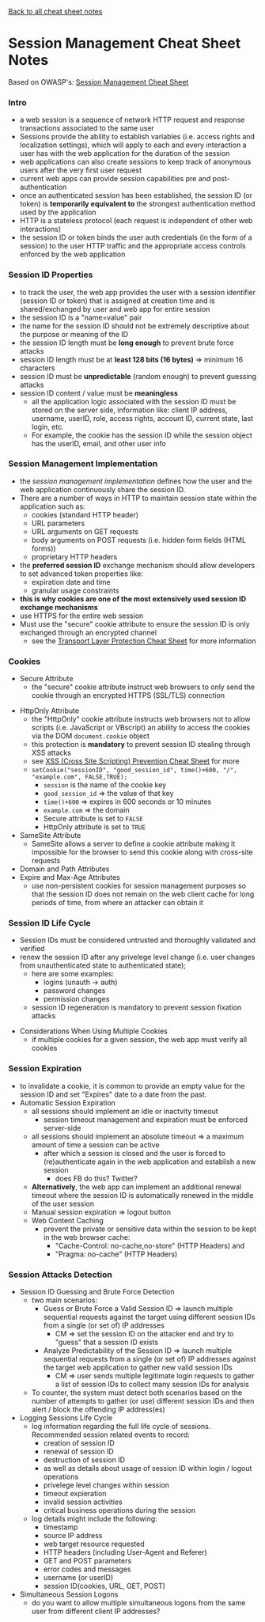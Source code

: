 [Back to all cheat sheet notes](https://github.com/coolinmc6/CS-concepts/tree/master/OWASP)

# Session Management Cheat Sheet Notes

Based on OWASP's: [Session Management Cheat Sheet](https://www.owasp.org/index.php/Session_Management_Cheat_Sheet)

### Intro
- a web session is a sequence of network HTTP request and response transactions associated to the same user
- Sessions provide the ability to establish variables (i.e. access rights and localization settings), which will apply to each and every interaction a user has with the web application for the duration of the session
- web applications can also create sessions to keep track of anonymous users after the very first user request
- current web apps can provide session capabilities pre and post-authentication
- once an authenticated session has been established, the session ID (or token) is **temporarily equivalent to** the strongest authentication method used by the application
- HTTP is a stateless protocol (each request is independent of other web interactions)
- the session ID or token binds the user auth credentials (in the form of a session) to the user HTTP traffic and the appropriate access controls enforced by the web application

### Session ID Properties
- to track the user, the web app provides the user with a session identifier (session ID or token) that is assigned at creation time and is shared/exchanged by user and web app for entire session
- the session ID is a "name=value" pair
- the name for the session ID should not be extremely descriptive about the purpose or meaning of the ID
- the session ID length must be **long enough** to prevent brute force attacks
- session ID length must be at **least 128 bits (16 bytes)** => minimum 16 characters
- session ID must be **unpredictable** (random enough) to prevent guessing attacks
- session ID content / value must be **meaningless**
	+ all the application logic associated with the session ID must be stored on the server side, information like: client IP address, username, userID, role, access rights, account ID, current state, last login, etc.
	+ For example, the cookie has the session ID while the session object has the userID, email, and other user info

### Session Management Implementation
- the *session management implementation* defines how the user and the web application continuously share the session ID.
- There are a number of ways in HTTP to maintain session state within the application such as:
	+ cookies (standard HTTP header)
	+ URL parameters
	+ URL arguments on GET requests
	+ body arguments on POST requests (i.e. hidden form fields (HTML forms))
	+ proprietary HTTP headers
- the **preferred session ID** exchange mechanism should allow developers to set advanced token properties like:
	+ expiration date and time
	+ granular usage constraints
- **this is why cookies are one of the most extensively used session ID exchange mechanisms**
- use HTTPS for the entire web session
- Must use the "secure" cookie attribute to ensure the session ID is only exchanged through an encrypted channel
	- see the [Transport Layer Protection Cheat Sheet](https://www.owasp.org/index.php/Transport_Layer_Protection_Cheat_Sheet) for more information

### Cookies
- Secure Attribute
	+ the "secure" cookie attribute instruct web browsers to only send the cookie through an encrypted HTTPS (SSL/TLS) connection
+ HttpOnly Attribute
	* the "HttpOnly" cookie attribute instructs web browsers not to allow scripts (i.e. JavaScript or VBscript) an ability to access the cookies via the DOM `document.cookie` object
	* this protection is **mandatory** to prevent session ID stealing through XSS attacks
	* see [XSS (Cross Site Scripting) Prevention Cheat Sheet](https://www.owasp.org/index.php/XSS_(Cross_Site_Scripting)_Prevention_Cheat_Sheet) for more
	* `setCookie("sessionID", "good_session_id", time()+600, "/", "example.com", FALSE,TRUE);`
		- `session` is the name of the cookie key
		- `good_session_id` => the value of that key
		- `time()+600` => expires in 600 seconds or 10 minutes
		- `example.com` => the domain
		- Secure attribute is set to `FALSE`
		- HttpOnly attribute is set to `TRUE`
+ SameSite Attribute
	* SameSite allows a server to define a cookie attribute making it impossible for the browser to send this cookie along with cross-site requests
+ Domain and Path Attributes
+ Expire and Max-Age Attributes
	* use non-persistent cookies for session management purposes so that the session ID does not remain on the web client cache for long periods of time, from where an attacker can obtain it

### Session ID Life Cycle

- Session IDs must be considered untrusted and thoroughly validated and verified
- renew the session ID after any privelege level change (i.e. user changes from unauthenticated state to authenticated state); 
	- here are some examples:
		* logins (unauth -> auth)
		* password changes
		* permission changes
	- session ID regeneration is mandatory to prevent session fixation attacks
* Considerations When Using Multiple Cookies
	- if multiple cookies for a given session, the web app must verify all cookies

### Session Expiration
- to invalidate a cookie, it is common to provide an empty value for the session ID and set "Expires" date to a date from the past.
- Automatic Session Expiration
	+ all sessions should implement an idle or inactvity timeout
		* session timeout management and expiration must be enforced server-side
	+ all sessions should implement an absolute timeout => a maximum amount of time a session can be active
		* after which a session is closed and the user is forced to (re)authenticate again in the web application and establish a new session
			- does FB do this? Twitter?
	+ **Alternatively**, the web app can implement an additional renewal timeout where the session ID is automatically renewed in the middle of the user session
	+ Manual session expiration => logout button
	+ Web Content Caching
		* prevent the private or sensitive data within the session to be kept in the web browser cache:
			- "Cache-Control: no-cache,no-store" (HTTP Headers) and
			- "Pragma: no-cache" (HTTP Headers)

### Session Attacks Detection
- Session ID Guessing and Brute Force Detection
	+ two main scenarios:
		* Guess or Brute Force a Valid Session ID => launch multiple sequential requests against the target using different session IDs from a single (or set of) IP addresses
			- CM => set the session ID on the attacker end and try to "guess" that a session ID exists
		* Analyze Predictability of the Session ID => launch multiple sequential requests from a single (or set of) IP addresses against the target web application to gather new valid session IDs
			* CM => user sends multiple legitimate login requests to gather a list of session IDs to collect many session IDs for analysis
	* To counter, the system must detect both scenarios based on the number of attempts to gather (or use) different session IDs and then alert / block the offending IP address(es)
- Logging Sessions Life Cycle
	+ log information regarding the full life cycle of sessions. Recommended session related events to record:
		* creation of session ID
		* renewal of session ID
		* destruction of session ID
		* as well as details about usage of session ID within login / logout operations
		* privelege level changes within session
		* timeout expieration
		* invalid session activities
		* critical business operations during the session
	+ log details might include the following:
		* timestamp
		* source IP address
		* web target resource requested
		* HTTP headers (including User-Agent and Referer)
		* GET and POST parameters
		* error codes and messages
		* username (or userID)
		* session ID(cookies, URL, GET, POST)
- Simultaneous Session Logons
	+ do you want to allow multiple simultaneous logons from the same user from different client IP addresses?












